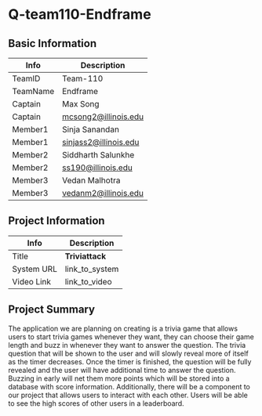 # Q-team110-Endframe

## Basic Information

|   Info      |        Description     |
| ----------- | ---------------------- |
| TeamID      |        Team-110        |
| TeamName    |         Endframe       |
| Captain     |        Max Song        |
| Captain     |  mcsong2@illinois.edu  |
| Member1     |      Sinja Sanandan    |
| Member1     | sinjass2@illinois.edu  |
| Member2     |   Siddharth Salunkhe   |
| Member2     |   ss190@illinois.edu   |
| Member3     |      Vedan Malhotra    |
| Member3     |  vedanm2@illinois.edu  |

## Project Information

|   Info      |        Description     |
| ----------- | ---------------------- |
|  Title      |     **Triviattack**    |
| System URL  |      link_to_system    |
| Video Link  |      link_to_video     |

## Project Summary

The application we are planning on creating is a trivia game that allows users to start trivia games whenever they want, they can choose their game length and buzz in whenever they want to answer the question. The trivia question that will be shown to the user and will slowly reveal more of itself as the timer decreases. Once the timer is finished, the question will be fully revealed and the user will have additional time to answer the question. Buzzing in early will net them more points which will be stored into a database with score information. 
Additionally, there will be a component to our project that allows users to interact with each other. Users will be able to see the high scores of other users in a leaderboard. 

